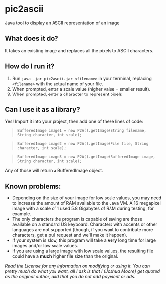 # pic2ascii
Java tool to display an ASCII representation of an image

## What does it do?
It takes an existing image and replaces all the pixels to ASCII characters.

## How do I run it?
1. Run `java -jar pic2ascii.jar <filename>` in your terminal, replacing `<filename>` with the actual name of your file.
2. When prompted, enter a scale value (higher value = smaller result).
3. When prompted, enter a character to represent pixels

## Can I use it as a library?
Yes! Import it into your project, then add one of these lines of code:
>`BufferedImage image1 = new P2A().getImage(String filename, String character, int scale);`

>`BufferedImage image2 = new P2A().getImage(File file, String character, int scale);`

>`BufferedImage image3 = new P2A().getImage(BufferedImage image, String character, int scale);`

Any of those will return a BufferedImage object.

## Known problems:
- Depending on the size of your image for low scale values, you may need to increase the amount of RAM available to the Java VM. A 16 megapixel image with a scale of 1 used 5.8 Gigabytes of RAM during testing, for example.
- The only characters the program is capable of saving are those available on a standard US keyboard. Characters with accents or other languages are not supported (though, if you want to contribute more characters, get a pull request and we'll make it happen).
- If your system is slow, this program will take a **very** long time for large images and/or low scale values.
- If you are using a large image with low scale values, the resulting file could have a **much** higher file size than the original.

*Read the License for any information on modifying or using it. You can pretty much do what you want, all I ask is that I (Joshua Moore) get quoted as the original author, and that you do not add payment or ads.*